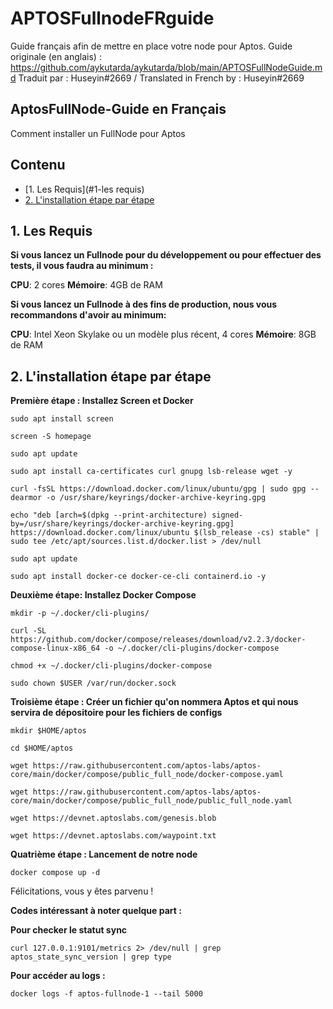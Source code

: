 # APTOSFullnodeFRguide
Guide français afin de mettre en place votre node pour Aptos. Guide originale (en anglais) : https://github.com/aykutarda/aykutarda/blob/main/APTOSFullNodeGuide.md
Traduit par : Huseyin#2669 / Translated in French by : Huseyin#2669

## AptosFullNode-Guide en Français
Comment installer un FullNode pour Aptos

## <a name='Contenu'></a>Contenu

* [1. Les Requis](#1-les requis)
* [2. L'installation étape par étape](#2-l'installation-étape-par-étape)

## 1. Les Requis

**Si vous lancez un Fullnode pour du développement ou pour effectuer des tests, il vous faudra au minimum :**

**CPU**: 2 cores
**Mémoire**: 4GB de RAM

**Si vous lancez un Fullnode à des fins de production, nous vous recommandons d'avoir au minimum:**

**CPU**: Intel Xeon Skylake ou un modèle plus récent, 4 cores
**Mémoire**: 8GB de RAM

## 2. L'installation étape par étape

**Première étape : Installez Screen et Docker**

```sudo apt install screen```

```screen -S homepage```

```sudo apt update```

```sudo apt install ca-certificates curl gnupg lsb-release wget -y```

```curl -fsSL https://download.docker.com/linux/ubuntu/gpg | sudo gpg --dearmor -o /usr/share/keyrings/docker-archive-keyring.gpg```

```echo "deb [arch=$(dpkg --print-architecture) signed-by=/usr/share/keyrings/docker-archive-keyring.gpg] https://download.docker.com/linux/ubuntu $(lsb_release -cs) stable" | sudo tee /etc/apt/sources.list.d/docker.list > /dev/null```

```sudo apt update```

```sudo apt install docker-ce docker-ce-cli containerd.io -y```


**Deuxième étape: Installez Docker Compose**

```mkdir -p ~/.docker/cli-plugins/```

```curl -SL https://github.com/docker/compose/releases/download/v2.2.3/docker-compose-linux-x86_64 -o ~/.docker/cli-plugins/docker-compose```

```chmod +x ~/.docker/cli-plugins/docker-compose```

```sudo chown $USER /var/run/docker.sock```

**Troisième étape : Créer un fichier qu'on nommera Aptos et qui nous servira de dépositoire pour les fichiers de configs**

```mkdir $HOME/aptos```

```cd $HOME/aptos```

```wget https://raw.githubusercontent.com/aptos-labs/aptos-core/main/docker/compose/public_full_node/docker-compose.yaml```

```wget https://raw.githubusercontent.com/aptos-labs/aptos-core/main/docker/compose/public_full_node/public_full_node.yaml```

```wget https://devnet.aptoslabs.com/genesis.blob```

```wget https://devnet.aptoslabs.com/waypoint.txt```

**Quatrième étape : Lancement de notre node**

```docker compose up -d```

Félicitations, vous y êtes parvenu !

**Codes intéressant à noter quelque part :**

**Pour checker le statut sync**

```curl 127.0.0.1:9101/metrics 2> /dev/null | grep aptos_state_sync_version | grep type```

**Pour accéder au logs :**

```docker logs -f aptos-fullnode-1 --tail 5000```
